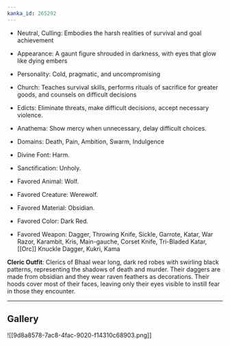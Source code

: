 ```yaml
---
kanka_id: 265292
---
```


* Neutral, Culling: Embodies the harsh realities of survival and goal achievement
* Appearance: A gaunt figure shrouded in darkness, with eyes that glow like dying embers
* Personality: Cold, pragmatic, and uncompromising
* Church: Teaches survival skills, performs rituals of sacrifice for greater goods, and counsels on difficult decisions

* Edicts: Eliminate threats, make difficult decisions, accept necessary violence.
* Anathema: Show mercy when unnecessary, delay difficult choices.
* Domains: Death, Pain, Ambition, Swarm, Indulgence
* Divine Font: Harm.
* Sanctification: Unholy.
* Favored Animal: Wolf.
* Favored Creature: Werewolf.
* Favored Material: Obsidian.
* Favored Color: Dark Red.
* Favored Weapon: Dagger, Throwing Knife, Sickle, Garrote, Katar, War Razor, Karambit, Kris, Main-gauche, Corset Knife, Tri-Bladed Katar, [[Orc]] Knuckle Dagger, Kukri, Kama

**Cleric Outfit**: Clerics of Bhaal wear long, dark red robes with swirling black patterns, representing the shadows of death and murder. Their daggers are made from obsidian and they wear raven feathers as decorations. Their hoods cover most of their faces, leaving only their eyes visible to instill fear in those they encounter.

---
## Gallery
![[9d8a8578-7ac8-4fac-9020-f14310c68903.png]]